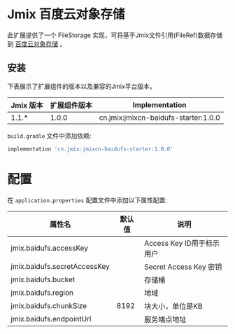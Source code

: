 # Jmix 百度云对象存储

此扩展提供了一个 FileStorage 实现，可将基于Jmix文件引用(FileRef)数据存储到 [百度云对象存储](https://cloud.baidu.com/doc/BOS/index.html) 。

## 安装

下表展示了扩展组件的版本以及兼容的Jmix平台版本。

| Jmix 版本     | 扩展组件版本     | Implementation                             |
|--------------|----------------|--------------------------------------------|
| 1.1.*        | 1.0.0          | cn.jmix:jmixcn-baidufs-starter:1.0.0                |

`build.gradle` 文件中添加依赖:

```gradle
implementation 'cn.jmix:jmixcn-baidufs-starter:1.0.0'
```

# 配置
在 `application.properties` 配置文件中添加以下属性配置:

| 属性名                         | 默认值   | 说明                                                                                                          |
|-------------------------------|---------|----------------------------------------|
| jmix.baidufs.accessKey        |         | Access Key ID用于标示用户                |              
| jmix.baidufs.secretAccessKey  |         | Secret Access Key 密钥                  |
| jmix.baidufs.bucket           |         | 存储桶                                  |
| jmix.baidufs.region           |         | 地域                                    |
| jmix.baidufs.chunkSize        |   8192  | 块大小，单位是KB                          |
| jmix.baidufs.endpointUrl      |         | 服务端点地址                              |

